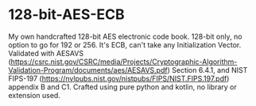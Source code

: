 # 128-bit-AES-ECB
My own handcrafted 128-bit AES electronic code book.
128-bit only, no option to go for 192 or 256.
It's ECB, can't take any Initialization Vector.
Validated with AESAVS (https://csrc.nist.gov/CSRC/media/Projects/Cryptographic-Algorithm-Validation-Program/documents/aes/AESAVS.pdf) Section 6.4.1,
and NIST FIPS-197 (https://nvlpubs.nist.gov/nistpubs/FIPS/NIST.FIPS.197.pdf) appendix B and C1.
Crafted using pure python and kotlin, no library or extension used.
